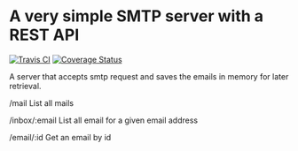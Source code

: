 # A very simple SMTP server with a REST API

[![Travis CI](https://travis-ci.org/sorenmat/gosmtpd.svg?branch=master)](https://travis-ci.org/sorenmat/gosmtpd)
[![Coverage Status](https://coveralls.io/repos/sorenmat/gosmtpd/badge.svg)](https://coveralls.io/r/sorenmat/gosmtpd)

A server that accepts smtp request and saves the emails in memory for later retrieval.

/mail List all mails

/inbox/:email List all email for a given email address

/email/:id Get an email by id

